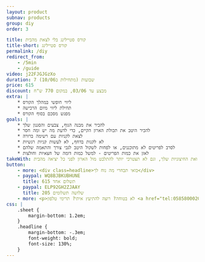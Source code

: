```yaml
---
layout: product
subnav: products
group: diy
order: 3

title: קורס סטיילינג בלי לצאת מהבית
title-short: קורס סטיילינג
permalink: /diy
redirect_from:
    - /5min
    - /guide
video: j22FJGJGzXo
duration: 7 שבועות (מתחילות ב10/06)
price: 615
discount: מבצע עד 03/06, במקום 770 ש"ח
extra: |
    * ליווי חופשי במהלך הקורס
    * תחילת ליווי מיום הרכישה
    * מפגש מסכם בסוף הקורס
goals: |
    * להכיר את מבנה הגוף, צבעים והסגנון שלך
    * להכיר היטב את תכולת הארון הקיים, כדי לדעת מה יש ומה חסר
    * לצאת לקניות עם רשימה ברורה
    * לא לקנות בדחף, לא לעשות קניות רגשיות
    * לסרב לפריטים לא מתוכננים, או לפחות לשקול היטב לגבי צורך והתאמה שלהם
    * לאזן את כמות הפריטים - למשל כמות דומה של חצאיות וחולצות
takeWith: תוכלי לעשות קניות חכמות וממוקדות, להכניס לארון שלך אך ורק פריטים מדוייקים ותואמים את הפנימיות ואת החיצוניות שלך, וגם לא תצטרכי יותר להתלבט מול הארון לפני כל יציאה מהבית
button:
    - more: <div class=headline>בואי תבחרי מה נוח לך</div>
    - paypal: WQ8BJBKUBHUNE
      title: תשלום אחד 615
    - paypal: ELP92GH2ZJAAY
      title: שלושה תשלומים 205
    - more: <p>לא בטוחה? רוצה להתיעץ איתי? תרימי טלפון <a href="tel:0585800020" target=_blank>058-5800020</a></p>
css: |
    .sheet {
        margin-bottom: 1.2em;
    }
    .headline {
        margin-bottom: -.3em;
        font-weight: bold;
        font-size: 130%;
    }
---
```

